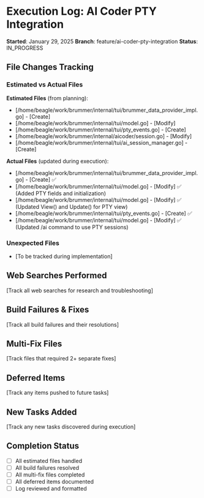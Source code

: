 # Execution Log: AI Coder PTY Integration
**Started**: January 29, 2025
**Branch**: feature/ai-coder-pty-integration
**Status**: IN_PROGRESS

## File Changes Tracking
### Estimated vs Actual Files
**Estimated Files** (from planning):
- [/home/beagle/work/brummer/internal/tui/brummer_data_provider_impl.go] - [Create]
- [/home/beagle/work/brummer/internal/tui/model.go] - [Modify]
- [/home/beagle/work/brummer/internal/tui/pty_events.go] - [Create]
- [/home/beagle/work/brummer/internal/aicoder/session.go] - [Modify]
- [/home/beagle/work/brummer/internal/tui/ai_session_manager.go] - [Create]

**Actual Files** (updated during execution):
- [/home/beagle/work/brummer/internal/tui/brummer_data_provider_impl.go] - [Create] ✅
- [/home/beagle/work/brummer/internal/tui/model.go] - [Modify] ✅ (Added PTY fields and initialization)
- [/home/beagle/work/brummer/internal/tui/model.go] - [Modify] ✅ (Updated View() and Update() for PTY view)
- [/home/beagle/work/brummer/internal/tui/pty_events.go] - [Create] ✅
- [/home/beagle/work/brummer/internal/tui/model.go] - [Modify] ✅ (Updated /ai command to use PTY sessions)

### Unexpected Files
- [To be tracked during implementation]

## Web Searches Performed
[Track all web searches for research and troubleshooting]

## Build Failures & Fixes
[Track all build failures and their resolutions]

## Multi-Fix Files
[Track files that required 2+ separate fixes]

## Deferred Items
[Track any items pushed to future tasks]

## New Tasks Added
[Track any new tasks discovered during execution]

## Completion Status
- [ ] All estimated files handled
- [ ] All build failures resolved
- [ ] All multi-fix files completed
- [ ] All deferred items documented
- [ ] Log reviewed and formatted